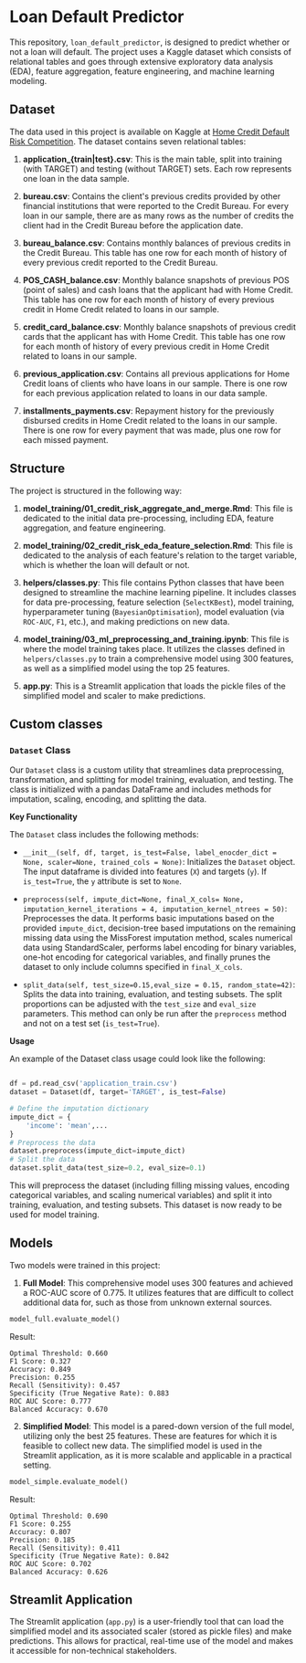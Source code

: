 # Loan Default Predictor

This repository, `loan_default_predictor`, is designed to predict whether or not a loan will default. The project uses a Kaggle dataset which consists of relational tables and goes through extensive exploratory data analysis (EDA), feature aggregation, feature engineering, and machine learning modeling.

## Dataset

The data used in this project is available on Kaggle at [Home Credit Default Risk Competition](https://www.kaggle.com/competitions/home-credit-default-risk/data). The dataset contains seven relational tables:

1. **application_{train|test}.csv**: This is the main table, split into training (with TARGET) and testing (without TARGET) sets. Each row represents one loan in the data sample.

2. **bureau.csv**: Contains the client's previous credits provided by other financial institutions that were reported to the Credit Bureau. For every loan in our sample, there are as many rows as the number of credits the client had in the Credit Bureau before the application date.

3. **bureau_balance.csv**: Contains monthly balances of previous credits in the Credit Bureau. This table has one row for each month of history of every previous credit reported to the Credit Bureau.

4. **POS_CASH_balance.csv**: Monthly balance snapshots of previous POS (point of sales) and cash loans that the applicant had with Home Credit. This table has one row for each month of history of every previous credit in Home Credit related to loans in our sample.

5. **credit_card_balance.csv**: Monthly balance snapshots of previous credit cards that the applicant has with Home Credit. This table has one row for each month of history of every previous credit in Home Credit related to loans in our sample.

6. **previous_application.csv**: Contains all previous applications for Home Credit loans of clients who have loans in our sample. There is one row for each previous application related to loans in our data sample.

7. **installments_payments.csv**: Repayment history for the previously disbursed credits in Home Credit related to the loans in our sample. There is one row for every payment that was made, plus one row for each missed payment.

## Structure
The project is structured in the following way:

1. **model_training/01_credit_risk_aggregate_and_merge.Rmd**: This file is dedicated to the initial data pre-processing, including EDA, feature aggregation, and feature engineering.

2. **model_training/02_credit_risk_eda_feature_selection.Rmd**: This file is dedicated to the analysis of each feature's relation to the target variable, which is whether the loan will default or not. 

3. **helpers/classes.py**: This file contains Python classes that have been designed to streamline the machine learning pipeline. It includes classes for data pre-processing, feature selection (`SelectKBest`), model training, hyperparameter tuning (`BayesianOptimisation`), model evaluation (via `ROC-AUC`, `F1`, etc.), and making predictions on new data.

4. **model_training/03_ml_preprocessing_and_training.ipynb**: This file is where the model training takes place. It utilizes the classes defined in `helpers/classes.py` to train a comprehensive model using 300 features, as well as a simplified model using the top 25 features.

5. **app.py**: This is a Streamlit application that loads the pickle files of the simplified model and scaler to make predictions.

## Custom classes

### `Dataset` Class

Our `Dataset` class is a custom utility that streamlines data preprocessing, transformation, and splitting for model training, evaluation, and testing. The class is initialized with a pandas DataFrame and includes methods for imputation, scaling, encoding, and splitting the data.

**Key Functionality**

The `Dataset` class includes the following methods:

- `__init__(self, df, target, is_test=False, label_enocder_dict = None, scaler=None, trained_cols = None)`: Initializes the `Dataset` object. The input dataframe is divided into features (`X`) and targets (`y`). If `is_test=True`, the `y` attribute is set to `None`.

- `preprocess(self, impute_dict=None, final_X_cols= None, imputation_kernel_iterations = 4, imputation_kernel_ntrees = 50)`: Preprocesses the data. It performs basic imputations based on the provided `impute_dict`, decision-tree based imputations on the remaining missing data using the MissForest imputation method, scales numerical data using StandardScaler, performs label encoding for binary variables, one-hot encoding for categorical variables, and finally prunes the dataset to only include columns specified in `final_X_cols`.

- `split_data(self, test_size=0.15,eval_size = 0.15, random_state=42)`: Splits the data into training, evaluation, and testing subsets. The split proportions can be adjusted with the `test_size` and `eval_size` parameters. This method can only be run after the `preprocess` method and not on a test set (`is_test=True`).

**Usage**

An example of the Dataset class usage could look like the following:

```python

df = pd.read_csv('application_train.csv')
dataset = Dataset(df, target='TARGET', is_test=False)

# Define the imputation dictionary
impute_dict = {
    'income': 'mean',...
}
# Preprocess the data
dataset.preprocess(impute_dict=impute_dict)
# Split the data
dataset.split_data(test_size=0.2, eval_size=0.1)
```

This will preprocess the dataset (including filling missing values, encoding categorical variables, and scaling numerical variables) and split it into training, evaluation, and testing subsets. This dataset is now ready to be used for model training.

## Models

Two models were trained in this project:

1. **Full Model**: This comprehensive model uses 300 features and achieved a ROC-AUC score of 0.775. It utilizes features that are difficult to collect additional data for, such as those from unknown external sources. 

```python
model_full.evaluate_model()
```
Result:
```
Optimal Threshold: 0.660
F1 Score: 0.327
Accuracy: 0.849
Precision: 0.255
Recall (Sensitivity): 0.457
Specificity (True Negative Rate): 0.883
ROC AUC Score: 0.777
Balanced Accuracy: 0.670
```

2. **Simplified Model**: This model is a pared-down version of the full model, utilizing only the best 25 features. These are features for which it is feasible to collect new data. The simplified model is used in the Streamlit application, as it is more scalable and applicable in a practical setting.

```python
model_simple.evaluate_model()
```
Result:
```
Optimal Threshold: 0.690
F1 Score: 0.255
Accuracy: 0.807
Precision: 0.185
Recall (Sensitivity): 0.411
Specificity (True Negative Rate): 0.842
ROC AUC Score: 0.702
Balanced Accuracy: 0.626
```

## Streamlit Application

The Streamlit application (`app.py`) is a user-friendly tool that can load the simplified model and its associated scaler (stored as pickle files) and make predictions. This allows for practical, real-time use of the model and makes it accessible for non-technical stakeholders.
